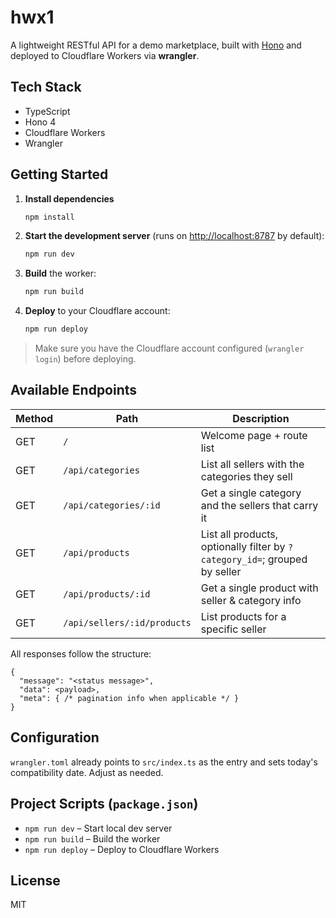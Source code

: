 # hwx1

A lightweight RESTful API for a demo marketplace, built with [Hono](https://hono.dev/) and deployed to Cloudflare Workers via **wrangler**.

## Tech Stack

- TypeScript
- Hono 4
- Cloudflare Workers
- Wrangler

## Getting Started

1. **Install dependencies**

   ```bash
   npm install
   ```

2. **Start the development server** (runs on <http://localhost:8787> by default):

   ```bash
   npm run dev
   ```

3. **Build** the worker:

   ```bash
   npm run build
   ```

4. **Deploy** to your Cloudflare account:

   ```bash
   npm run deploy
   ```

> Make sure you have the Cloudflare account configured (`wrangler login`) before deploying.

## Available Endpoints

| Method | Path                        | Description                                                                |
| ------ | --------------------------- | -------------------------------------------------------------------------- |
| GET    | `/`                         | Welcome page + route list                                                  |
| GET    | `/api/categories`           | List all sellers with the categories they sell                             |
| GET    | `/api/categories/:id`       | Get a single category and the sellers that carry it                        |
| GET    | `/api/products`             | List all products, optionally filter by `?category_id=`; grouped by seller |
| GET    | `/api/products/:id`         | Get a single product with seller & category info                           |
| GET    | `/api/sellers/:id/products` | List products for a specific seller                                        |

All responses follow the structure:

```jsonc
{
  "message": "<status message>",
  "data": <payload>,
  "meta": { /* pagination info when applicable */ }
}
```

## Configuration

`wrangler.toml` already points to `src/index.ts` as the entry and sets today's compatibility date. Adjust as needed.

## Project Scripts (`package.json`)

- `npm run dev` – Start local dev server
- `npm run build` – Build the worker
- `npm run deploy` – Deploy to Cloudflare Workers

## License

MIT
